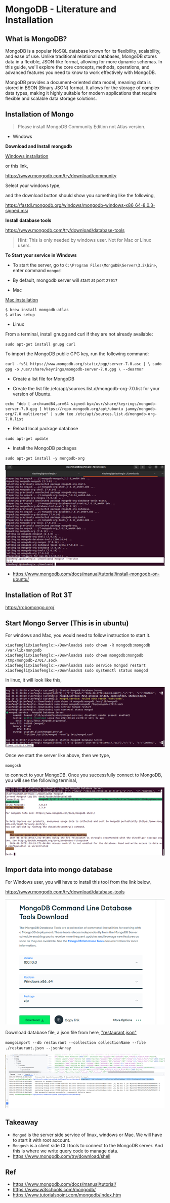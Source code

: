 # MongoDB - Literature and Installation

## What is MongoDB?

MongoDB is a popular NoSQL database known for its flexibility, scalability, and ease of use. Unlike traditional relational databases, MongoDB stores data in a flexible, JSON-like format, allowing for more dynamic schemas. In this guide, we'll explore the core concepts, methods, operations, and advanced features you need to know to work effectively with MongoDB.

MongoDB provides a document-oriented data model, meaning data is stored in BSON (Binary JSON) format. It allows for the storage of complex data types, making it highly suitable for modern applications that require flexible and scalable data storage solutions.

## Installation of Mongo

> Please install MongoDB Community Edition not Atlas version.

* Windows

**Download and Install mongodb**

[Windows installation](https://www.mongodb.com/docs/manual/tutorial/install-mongodb-on-windows/)

or this link,

https://www.mongodb.com/try/download/community

Select your windows type,

and the download button should show you something like the following,

https://fastdl.mongodb.org/windows/mongodb-windows-x86_64-8.0.3-signed.msi

**Install database tools**

https://www.mongodb.com/try/download/database-tools

>Hint: This is only needed by windows user. Not for Mac or Linux users.

**To Start your service in Windows**

  * To start the server, go to `C:\Program Files\MongoDB\Server\3.2\bin>`,
    enter command `mongod`
  * By default, mongodb server will start at port `27017`

* Mac

[Mac installation](https://www.mongodb.com/docs/manual/tutorial/install-mongodb-on-os-x/)

```shell
$ brew install mongodb-atlas
$ atlas setup
```

* Linux

From a terminal, install gnupg and curl if they are not already available:

`sudo apt-get install gnupg curl`

To import the MongoDB public GPG key, run the following command:

`curl -fsSL https://www.mongodb.org/static/pgp/server-7.0.asc | \
sudo gpg -o /usr/share/keyrings/mongodb-server-7.0.gpg \
--dearmor`

* Create a list file for MongoDB

* Create the list file /etc/apt/sources.list.d/mongodb-org-7.0.list for your version of Ubuntu.

```
echo "deb [ arch=amd64,arm64 signed-by=/usr/share/keyrings/mongodb-server-7.0.gpg ] https://repo.mongodb.org/apt/ubuntu jammy/mongodb-org/7.0 multiverse" | sudo tee /etc/apt/sources.list.d/mongodb-org-7.0.list
```
* Reload local package database

`sudo apt-get update`

* Install the MongoDB packages

`sudo apt-get install -y mongodb-org`

![linux_installation1.png](../../../images/database/linux_installation1.png)

- https://www.mongodb.com/docs/manual/tutorial/install-mongodb-on-ubuntu/


## Installation of Rot 3T

https://robomongo.org/

## Start Mongo Server (This is in ubuntu)

For windows and Mac, you would need to follow instruction to start it.

```shell
xiaofengli@xiaofenglx:~/Downloads$ sudo chown -R mongodb:mongodb /var/lib/mongodb
xiaofengli@xiaofenglx:~/Downloads$ sudo chown mongodb:mongodb /tmp/mongodb-27017.sock
xiaofengli@xiaofenglx:~/Downloads$ sudo service mongod restart
xiaofengli@xiaofenglx:~/Downloads$ sudo systemctl status mongod
```

In linux, it will look like this,

![start_mongodb.png](../../../images/database/start_mongodb.png)

Once we start the server like above, then we type,

`mongosh`

to connect to your MongoDB. Once you successfully connect to MongoDB,
you will see the following terminal,

![connect_mongodb.png](../../../images/database/connect_mongodb.png)

## Import data into mongo database

For Windows user, you will have to install this tool from the link below,

https://www.mongodb.com/try/download/database-tools

![database-tools](../../../images/advanced_database/database-tools.png)

Download database file, a json file from here, ["restaurant.json"](https://kevinli-webbertech.github.io/blog/md/courses/database/restaurant.json)

`mongoimport --db restaurant --collection collectionName --file ./restaurant.json --jsonArray`

![mongo_import.png](../../../images/database/mongo_import.png)

## Takeaway

* `Mongod` is the server side service of linux, windows or Mac. We will have to start it with root account.
* `Mongosh` is a client side CLI tools to connect to the MongoDB server.
  And this is where we write query code to manage data.
* https://www.mongodb.com/try/download/shell

## Ref

- https://www.mongodb.com/docs/manual/tutorial/
- https://www.w3schools.com/mongodb/
- https://www.tutorialspoint.com/mongodb/index.htm